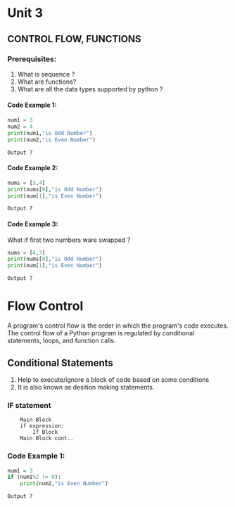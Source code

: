 # Unit 3
## CONTROL FLOW, FUNCTIONS

### Prerequisites:
 1. What is sequence ?
 2. What are functions?
 3. What are all the data types supported by python ?

#### Code Example 1:
```python
num1 = 3
num2 = 4
print(num1,"is Odd Number")
print(num2,"is Even Number")
```
```console 
Output ?
```

#### Code Example 2:
```python
nums = [3,4]
print(nums[0],"is Odd Number")
print(num[1],"is Even Number")
```
```console 
Output ?
```

#### Code Example 3:
What if first two numbers ware swapped ?
```python
nums = [4,3]
print(nums[0],"is Odd Number")
print(num[1],"is Even Number")
```
```console 
Output ?
```

# Flow Control

A program's control flow is the order in which the program's code executes. The control flow of a Python program is regulated by conditional statements, loops, and function calls.

## Conditional Statements
 1. Help to execute/ignore a block of code based on some conditions 
 2. It is also known as desition making statements.

### IF statement

```console
    Main Block
    if expression:
        If Block
    Main Block cont..
```

### Code Example 1:

```python
num1 = 3
if (num1%2 != 0):
    print(num2,"is Even Number")
```
```console 
Output ?
```





